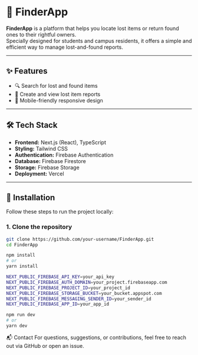# 🎒 FinderApp

**FinderApp** is a platform that helps you locate lost items or return found ones to their rightful owners.  
Specially designed for students and campus residents, it offers a simple and efficient way to manage lost-and-found reports.

---

## ✨ Features

- 🔍 Search for lost and found items  
- 📝 Create and view lost item reports  
- 📱 Mobile-friendly responsive design  

---

## 🛠️ Tech Stack

- **Frontend:** Next.js (React), TypeScript  
- **Styling:** Tailwind CSS  
- **Authentication:** Firebase Authentication  
- **Database:** Firebase Firestore  
- **Storage:** Firebase Storage  
- **Deployment:** Vercel  

---

## 🚀 Installation

Follow these steps to run the project locally:

### 1. Clone the repository
```bash
git clone https://github.com/your-username/FinderApp.git
cd FinderApp

npm install
# or
yarn install

NEXT_PUBLIC_FIREBASE_API_KEY=your_api_key
NEXT_PUBLIC_FIREBASE_AUTH_DOMAIN=your_project.firebaseapp.com
NEXT_PUBLIC_FIREBASE_PROJECT_ID=your_project_id
NEXT_PUBLIC_FIREBASE_STORAGE_BUCKET=your_bucket.appspot.com
NEXT_PUBLIC_FIREBASE_MESSAGING_SENDER_ID=your_sender_id
NEXT_PUBLIC_FIREBASE_APP_ID=your_app_id

npm run dev
# or
yarn dev

```
📬 Contact
For questions, suggestions, or contributions, feel free to reach out via GitHub or open an issue.










